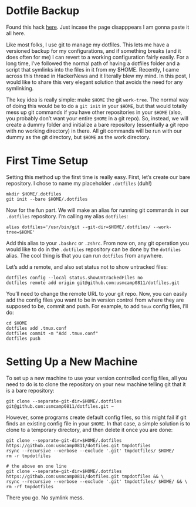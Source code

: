 # Dotfile Backup

Found this hack [here](https://www.anand-iyer.com/blog/2018/a-simpler-way-to-manage-your-dotfiles.html). Just incase the page disapppears I am gonna paste it all here. 

Like most folks, I use git to manage my dotfiles. This lets me have a versioned backup for my configurations, and if something breaks (and it does often for me) I can revert to a working configuration fairly easily. For a long time, I’ve followed the normal path of having a dotfiles folder and a script that symlinks into the files in it from my $HOME. Recently, I came across this thread in HackerNews and it literally blew my mind. In this post, I would like to share this very elegant solution that avoids the need for any symlinking.

The key idea is really simple: make `$HOME` the git `work-tree`. The normal way of doing this would be to do a `git init` in your `$HOME`, but that would totally mess up git commands if you have other repositories in your `$HOME` (also, you probably don’t want your entire `$HOME` in a git repo). So, instead, we will create a dummy folder and initialize a bare repository (essentially a git repo with no working directory) in there. All git commands will be run with our dummy as the git directory, but `$HOME` as the work directory.

# First Time Setup

Setting this method up the first time is really easy. First, let’s create our bare repository. I chose to name my placeholder `.dotfiles` (duh!)

```
mkdir $HOME/.dotfiles
git init --bare $HOME/.dotfiles
```

Now for the fun part. We will make an alias for running git commands in our `.dotfiles` repository. I’m calling my alias `dotfiles`:

```
alias dotfiles='/usr/bin/git --git-dir=$HOME/.dotfiles/ --work-tree=$HOME'
```

Add this alias to your `.bashrc` or `.zshrc`. From now on, any git operation you would like to do in the `.dotfiles` repository can be done by the `dotfiles` alias. The cool thing is that you can run `dotfiles` from anywhere.

Let’s add a remote, and also set status not to show untracked files:

```
dotfiles config --local status.showUntrackedFiles no
dotfiles remote add origin git@github.com:usmcamp0811/dotfiles.git
```

You’ll need to change the remote URL to your git repo. Now, you can easily add the config files you want to be in version control from where they are supposed to be, commit and push. For example, to add `tmux` config files, I’ll do:

```
cd $HOME
dotfiles add .tmux.conf
dotfiles commit -m "Add .tmux.conf"
dotfiles push
```

# Setting Up a New Machine

To set up a new machine to use your version controlled config files, all you need to do is to clone the repository on your new machine telling git that it is a bare repository:

```
git clone --separate-git-dir=$HOME/.dotfiles git@github.com:usmcamp0811/dotfiles.git ~
```

However, some programs create default config files, so this might fail if git finds an existing config file in your `$HOME`. In that case, a simple solution is to clone to a temporary directory, and then delete it once you are done:

```
git clone --separate-git-dir=$HOME/.dotfiles https://github.com:usmcamp0811/dotfiles.git tmpdotfiles
rsync --recursive --verbose --exclude '.git' tmpdotfiles/ $HOME/
rm -r tmpdotfiles

# the above on one line
git clone --separate-git-dir=$HOME/.dotfiles https://github.com:usmcamp0811/dotfiles.git tmpdotfiles && \
rsync --recursive --verbose --exclude '.git' tmpdotfiles/ $HOME/ && \
rm -rf tmpdotfiles
```

There you go. No symlink mess.
